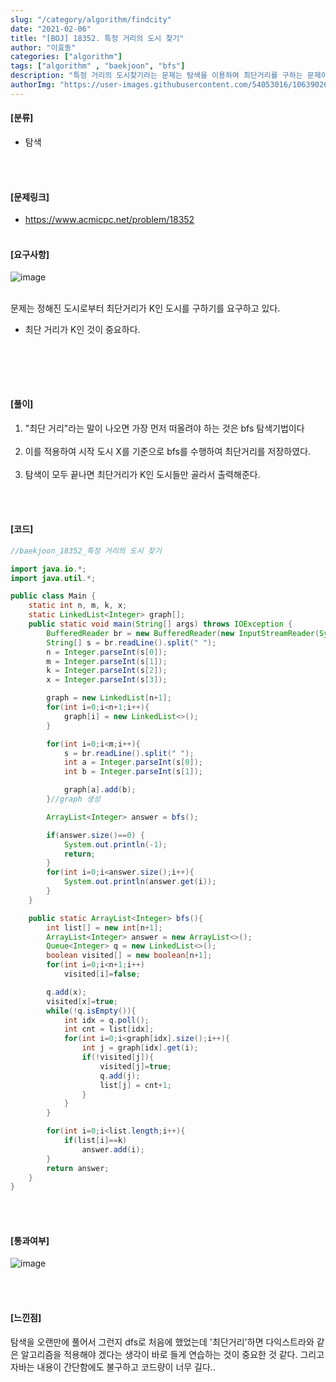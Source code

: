 ```yaml
---
slug: "/category/algorithm/findcity"
date: "2021-02-06"
title: "[BOJ] 18352. 특정 거리의 도시 찾기"
author: "이효동"
categories: ["algorithm"]
tags: ["algorithm" , "baekjoon", "bfs"]
description: "특정 거리의 도시찾기라는 문제는 탐색을 이용하여 최단거리를 구하는 문제이다."
authorImg: "https://user-images.githubusercontent.com/54053016/106390261-d4693200-642a-11eb-8ac8-eb8203cf74b9.png"
---
```



#### [분류]
- 탐색

<br><br>

#### [문제링크]
- https://www.acmicpc.net/problem/18352
<br><br>


#### [요구사항]
![image](https://user-images.githubusercontent.com/54053016/107113956-a447e600-68a5-11eb-8f62-a22ed521f4e0.png)

<br>
문제는 정해진 도시로부터 최단거리가 K인 도시를 구하기를 요구하고 있다.

- 최단 거리가 K인 것이 중요하다.
<br>


<br><br>

#### [풀이]

1. "최단 거리"라는 말이 나오면 가장 먼저 떠올려야 하는 것은 bfs 탐색기법이다<br><br>
2. 이를 적용하여 시작 도시 X를 기준으로 bfs를 수행하여 최단거리를 저장하였다.<br><br>
3. 탐색이 모두 끝나면 최단거리가 K인 도시들만 골라서 출력해준다.

<br><br>

#### [코드]
```java
//baekjoon_18352_특정 거리의 도시 찾기

import java.io.*;
import java.util.*;

public class Main {
    static int n, m, k, x;
    static LinkedList<Integer> graph[];
    public static void main(String[] args) throws IOException {
        BufferedReader br = new BufferedReader(new InputStreamReader(System.in));
        String[] s = br.readLine().split(" ");
        n = Integer.parseInt(s[0]);
        m = Integer.parseInt(s[1]);
        k = Integer.parseInt(s[2]);
        x = Integer.parseInt(s[3]);

        graph = new LinkedList[n+1];
        for(int i=0;i<n+1;i++){
            graph[i] = new LinkedList<>();
        }

        for(int i=0;i<m;i++){
            s = br.readLine().split(" ");
            int a = Integer.parseInt(s[0]);
            int b = Integer.parseInt(s[1]);

            graph[a].add(b);
        }//graph 생성

        ArrayList<Integer> answer = bfs();

        if(answer.size()==0) {
            System.out.println(-1);
            return;
        }
        for(int i=0;i<answer.size();i++){
            System.out.println(answer.get(i));
        }
    }

    public static ArrayList<Integer> bfs(){
        int list[] = new int[n+1];
        ArrayList<Integer> answer = new ArrayList<>();
        Queue<Integer> q = new LinkedList<>();
        boolean visited[] = new boolean[n+1];
        for(int i=0;i<n+1;i++)
            visited[i]=false;

        q.add(x);
        visited[x]=true;
        while(!q.isEmpty()){
            int idx = q.poll();
            int cnt = list[idx];
            for(int i=0;i<graph[idx].size();i++){
                int j = graph[idx].get(i);
                if(!visited[j]){
                    visited[j]=true;
                    q.add(j);
                    list[j] = cnt+1;
                }
            }
        }

        for(int i=0;i<list.length;i++){
            if(list[i]==k)
                answer.add(i);
        }
        return answer;
    }
}
```
<br><br>

#### [통과여부]
![image](https://user-images.githubusercontent.com/54053016/107114063-76af6c80-68a6-11eb-8e1a-c2a9a55fb63e.png)

<br><br>

#### [느낀점]
탐색을 오랜만에 풀어서 그런지 dfs로 처음에 했었는데 '최단거리'하면 다익스트라와 같은 알고리즘을 적용해야 겠다는 생각이 바로 들게 연습하는 것이 중요한 것 같다.
그리고 자바는 내용이 간단함에도 불구하고 코드량이 너무 길다..